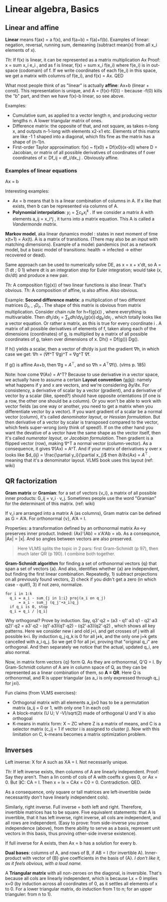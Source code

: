 # Linear algebra, Basics

## Linear and affine

**Linear** means f(ax) = a f(x), and f(a+b) = f(a)+f(b). Examples of linear: negation, reversal, running sum, demeaning (subtract mean(x) from all x_i elements of x).

*Th*: If f(x) is linear, it can be represented as a matrix multiplication Ax
Proof: x = sum x_i e_i , and as f is linear, f(x) = sum x_i f(e_i) where f(e_i) is in out-space (codomain) of f. If we write coordinates of each f(e_i) in this space, we get a matrix with columns of f(e_i), and f(x) = Ax. QED 

What most people think of as "linear" is actually **affine**: Ax+b (linear + const). This representation is unique, and A = (f(x)-f(0)) - because -f(0) kills the "b" part, and then we have f(x)-b linear, so see above.

Examples:
* Cumulative sum, as applied to a vector length n, and producing vector lengths n. A lower triangular matrix of ones.
* Difference matrix: the opposite of that, and not square, as takes n-long x, and outputs n-1-long with elements x2-x1 etc. Elements of this matrix are like -1 1 shaped into a diagonal, which fits fine as the matrix has a shape of (n-1)n.
* First-order Taylor approximation: f(x) ~ f(x0) + Df(x0)(x-x0) where D = Jacobian, or matrix of all possible derivatives of coordinates of f over coordinates of x: Df_ij = df_i/dx_j . Obviously affine.

### Examples of linear equations
Ax = b

Interesting examples:
* Ax = b means that b is a linear combination of columns in A. If x like that exists, then b can be represented via columns of A.
* **Polynomial interpolation**: $y_i = \sum c_k x_i^k$ . If we consider a matrix A with elements a_ij = x_i^j , it turns into a matrix equation. This A is called a *Vandermonde matrix*.

**Markov model**, aka linear dynamics model : states in next moment of time x(t+1) = Ax(t). A is a matrix of transitions. (There may also be an input with matching dimensions). Example of a model: pandemics (not as a network model, but a basic model of transitions: health -> infected -> either recovered or dead).

Same approach can be used to numerically solve DE, as x = x + x'dt, so A = (1 dt ; 0 1) where dt is an integration step for Euler integration; would take (x, dx/dt) and produce a new pair.

_Th:_ A composition f(g(x)) of two linear functions is also linear. That's obvious.
_Th:_ A composition of affine, is also affine. Also obvious.

Example: **Second difference matrix**: a multiplication of two different matrices $D_{n-1}D_n$ . The shape of this matrix is obvious from matrix multiplication. Consider chain rule for h=f(g(x)) , where everything is multivariable. Then $dh_i/dx_j =  \sum_k dh/dy_k (g(x)) \, dg_k/dx_j$ , which totally looks like a vector equation. Or rather a matrix, as this is true for every coordinate i . A matrix of all possible derivatives of elements of f, taken along each of the dimensions (coordinates) of g, is multiplied by a matrix of all possible coordinates of g, taken over dimensions of x. Dh() = Df(g()) Dg().

If h() yields a scalar, then a vector of dh/dy is just the gradient ∇h, in which case we get:
∇h = (∇f^T ∇g)^T = ∇g^T ∇f.

If g() is affine Ax+b, then ∇g = $A^\top$, and so ∇h = $A^\top$∇f(). (vlms p. 185)

Note: how come ∇(Ax) = A^T? Because to use derivative in a vector space, we actually have to assume a certain **Layout convention** ([wiki](https://en.wikipedia.org/wiki/Matrix_calculus#Layout_conventions)): namely what happens if y and x are vectors, and we're considering ∂y/∂x. For consistency, a derivative of scalar by a vector (gradient), and a derivative of vector by a scalar (like, speed?) should have opposite orientations (if one is a row, the other one should be a column). Or you won't be able to work with vector fields (as one way or another, you need to get a matrix when you differentiate vector by a vector). If you want gradient of a scalar be a normal vector (column), it's called _denominator layout_, or _Hessian formulation_. But then derivative of a vector by scalar is transposed compared to the vector, which feels super-wrong (only think of speed!). If on the other hand you want the devative of a vector have the same shape as the vector itself, then it's called _numerator layout_, or _Jacobian formulation_. Then gradient is a flipped vector (row), making  ∇^T a normal vector (column-vector). As a consequence, it gives ∇(Ax) = A^T. And if your matrix of derivatives y over x looks like $d_{ij} = \frac{\partial y_i}{\partial x_j}$ then ∂/∂x(Ax) = $A^\top$ , meaning that it's a denominator layout. VLMS book uses this layout (ref: wiki)

## QR factorization

**Gram matrix** or **Gramian**: for a set of vectors {v_i}, a matrix of all possible inner products: G_ij = v_i ∙ v_j. Sometimes people use the word "Gramian" for the determinant of this matrix. (ref: wiki)

If v_i are arranged into a matrix A (as columns), Gram matrix can be defined as G = A'A. For orthonormal {v}, A'A = I.

Properties: a transformation defined by an orthonormal matrix Ax→y preserves inner product. Indeed: (Ax)'(Ab) = x'A'Ab = xb. As a consequnce, |Ax| = |x|. And so angles between vectors are also preserved.

> Here VLMS splits the topic in 2 pars: first Gram-Schmidt (p 97), then much later QR (p 190). I combine both together.

**Gram-Schmidt algorithm** for finding a set of orthonormal vectors {q} that span a set of vectors {a}. And also, identifies whether {a} are independent, but finding the first linear combination. Repeatedly, 1) subtract projections on all previously found vectors, 2) check if you didn't get a zero (in which case - quit!), 3) if not zero, normalize.

```
for i in 1:k
  q_i = a_i - sum_{j in 1:i} proj(a_i on q_j) 
      = a_i - sum_j (q_j'∙a_i)q_j
  if q_i is 0, stop
  q_i = q_i / |q_i|
```

Why orthogonal? Prove by induction. Say, q3'∙q2 = (a3 - q1'∙a3 q1 - q2'∙a3 q2)'∙q2 = a3'∙q2 - (q1'∙a3)(q1'∙q2) - (q2'∙a3)(q2'∙q2) , which shows all key patterns. Here we consider new i and old j<i, and get crosses of j with all possible k<i. By induction q_j∙q_k is 0 for all j≠k, and the only one j=k gets cancelled with a_i∙q_j. So we get 0 for all j≠i, proving that "original q_i" are orthogonal. And then separately we notice that the actual, updated q_i, are also normal.

Now, in matrix form vectors {q} form Q. As they are orthonormal, Q'Q = I. By Gram-Schmidt column of A are in column space of Q, as they can be represented as a linear combination of them, so **A = QR**. Here Q is orthonormal, and R is upper triangular (as a_i is only expressed through q_j for j≤i).

Fun claims (from VLMS exercises):
* Orthogonal matrix with all elements a_ij≥0 has to be a permutation matrix (a_ij = 0 or 1, with only one 1 in each col)
* A block-matrix (U U; V -V)/sqrt(2) made of orthogonal U and V is also orthogoal
* K-means in matrix form: X ~ 	ZC where Z is a matrix of means, and C is a selector matrix (c_ij = 1 if vector i is assigned to cluster j). Now with this limitation on C, k-means becomes a matrix optimization problem.

## Inverses

Left inverse: X for A such as XA = I. Not necessarily unique.

_Th:_ If left inverse exists, then columns of A are linearly independent. Proof: Say they aren't. Then a lin comb of cols of A with coeffs x gives 0, or Ax = 0. But ∃C: CA = I. Then x = Ix = CAx = C0 = 0. Contradiction. QED.

As a consequence, only square or tall matrices are left-invertible (wide necessaritly don't have linearly independent cols).

Similarly, right inverse. Full inverse = both left and right. Therefore, invertible matrices has to be square. Five equivalent statements: that A is invertible, that it has left inverse, right inverse, all cols are independent, and all rows are independent. (Easy to prove: from side-inverse you prove independence (above), from there ability to serve as a basis, represent unit vectors in this basis, thus proving other-side inverse existence).

If full inverse for A exists, then Ax = b has a solution for every b.

**Dual bases**: columns of A, and rows of B, if AB = I (for invertible A). Inner-product with vector of {B} give coefficients in the basis of {A}. _I don't like it, as it feels obvious, with a loud name._

A **Triangular matrix** with all non-zeroes on the diagonal, is inversible. That's because all cols are linearly independent, which is because Lx = 0 implies x=0 (by induction across all coordinates of 0, as it settles all elements of x to 0. For a lower triangular matrix, do induction from 1 to n; for an upper trianguler: from n to 1).